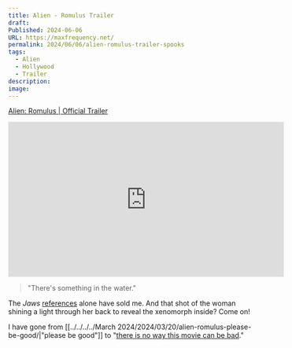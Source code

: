 ```yaml
---
title: Alien - Romulus Trailer
draft: 
Published: 2024-06-06
URL: https://maxfrequency.net/
permalink: 2024/06/06/alien-romulus-trailer-spooks
tags:
  - Alien
  - Hollywood
  - Trailer
description: 
image: 
---
```

[Alien: Romulus | Official Trailer](https://youtube.com/watch?v=OzY2r2JXsDM)

<div class=iframe-container>
<iframe width="560" height="315" src="https://www.youtube-nocookie.com/embed/OzY2r2JXsDM?si=kAAMbsDLAR_cCryk" title="YouTube video player" frameborder="0" allow="accelerometer; autoplay; clipboard-write; encrypted-media; gyroscope; picture-in-picture; web-share" referrerpolicy="strict-origin-when-cross-origin" allowfullscreen></iframe>
</div>

> "There's something in the water."

The *Jaws* [references](https://en.wikipedia.org/wiki/Alien_(film)) alone have sold me. And that shot of the woman shining a light through her back to reveal the xenomorph inside? Come on! 

I have gone from [[../../../../March 2024/2024/03/20/alien-romulus-please-be-good/|"please be good"]] to "[there is no way this movie can be bad](https://media.giphy.com/media/v1.Y2lkPTc5MGI3NjExODlpb2hwYzhhazJpb2d3ZGpkNG9nMmx6YXgyeDkwOWZ6ZHBmejM2eiZlcD12MV9pbnRlcm5hbF9naWZfYnlfaWQmY3Q9Zw/2gixvrHwx7Fd7BhdN6/giphy.gif)."